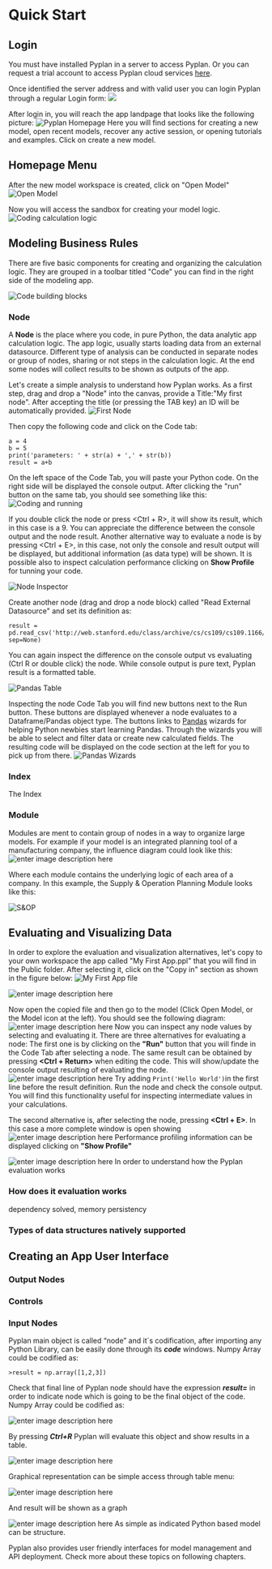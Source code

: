 # **Quick Start**

## **Login**

You must have installed Pyplan in a server to access Pyplan.
Or you can request a trial account to access Pyplan cloud services [here](http://pyplan.com/contact/).

Once identified the server address and with valid user you can login Pyplan through a regular Login form:
![](http://img.pyplan.org/Quick_start_login1.png)

After login in, you will reach the app landpage that looks like the following picture:
![Pyplan Homepage](http://img.pyplan.org/Quick_start_home.png)
Here you will find sections for creating a new model, open recent models, recover any active session, or opening tutorials and examples. 
Click on create a new model.
## **Homepage Menu**
After the new model workspace is created, click on "Open Model" 
![Open Model](http://img.pyplan.org/Quick_start_open_model.png)

Now you will access the sandbox for creating your model logic.
![Coding calculation logic](http://img.pyplan.org/Quick_start_model_code.png)

## **Modeling Business Rules**
There are five basic components for creating and organizing the calculation logic. They are grouped in a toolbar titled "Code" you can find in the right side of the modeling app.

![Code building blocks](http://img.pyplan.org/Quick_start_code_components.png)



### **Node**
A **Node** is the place where you code, in pure Python, the data analytic app calculation logic. 
The app logic, usually starts loading data from an external datasource. Different type of analysis can be conducted in separate nodes or group of nodes, sharing or not steps in the calculation logic.
At the end some nodes will collect results to be shown as outputs of the app.

Let's create a simple analysis to understand how Pyplan works.
As a first step, drag and drop a "Node" into the canvas, provide a Title:"My first node". After accepting the title (or pressing the TAB key) an ID will be automatically provided.
![First Node](http://img.pyplan.org/Quick_start_first_node.png)

Then copy the following code and click on the Code tab:

    a = 4
    b = 5
    print('parameters: ' + str(a) + ',' + str(b))
    result = a+b
  
On the left space of the Code Tab, you will paste your Python code. On the right side will be displayed the console output.
After clicking the "run" button on the same tab, you should see something like this:
![Coding and running](http://img.pyplan.org/Quick_start_evaluation.png)

If you double click the node or press <Ctrl + R>, it will show its result, which in this case is a 9. You can appreciate the difference between the console output and the node result.
Another alternative way to evaluate a node is by pressing <Ctrl + E>, in this case, not only the console and result output will be displayed, but additional information (as data type) will be shown. It is possible also to inspect calculation performance clicking on **Show Profile** for tunning your code.

![Node Inspector](http://img.pyplan.org/Quick_start_inspector.png)

Create another node (drag and drop a node block) called "Read External Datasource" and set its definition as:

    result = pd.read_csv('http://web.stanford.edu/class/archive/cs/cs109/cs109.1166/stuff/titanic.csv', sep=None)
You can again inspect the difference on the console output vs evaluating (Ctrl R or double click) the node. While console output is pure text, Pyplan result is a formatted table.

![Pandas Table](http://img.pyplan.org/Quick_start_first_table.png)

Inspecting the node Code Tab you will find new buttons next to the Run button. These buttons are displayed whenever a node evaluates to a Dataframe/Pandas object type. The buttons links to [Pandas](https://pandas.pydata.org) wizards for helping Python newbies start learning Pandas.
Through the wizards you will be able to select and filter data or create new calculated fields. The resulting code will be displayed on the code section at the left for you to pick up from there.
![Pandas Wizards](http://img.pyplan.org/Quick_start_wizards.png)

### **Index**
The Index 

### **Module**
Modules are ment to contain group of nodes in a way to organize large models.
For example if your model is an integrated planning tool of a manufacturing company, the influence diagram could look like this:
![enter image description here](http://img.pyplan.org/Quick_start_IBP_diagram.png)

Where each module contains the underlying logic of each area of a company. In this example, the Supply & Operation Planning Module looks like this:

![S&OP](http://img.pyplan.org/Quick_start_sop.png)


## **Evaluating and Visualizing Data**
In order to explore the evaluation and visualization alternatives, let's copy to your own workspace the app called "My First App.ppl" that you will find in the Public folder. After selecting it, click on the "Copy in" section as shown in the figure below:
![My First App file](http://img.pyplan.org/Quick_start_file_app_1.png)

![enter image description here](http://img.pyplan.org/Quick_start_own_ws.png)

Now open the copied file and then go to the model (Click Open Model, or the Model icon at the left). You should see the following diagram:
![enter image description here](http://img.pyplan.org/Quick_start_mfa_model_.png)
Now you can inspect any node values by selecting and evaluating it.
There are three alternatives for evaluating a node:
The first one is by clicking on the **"Run"** button that you will finde in the Code Tab  after selecting a node. The same result can be obtained by pressing **<Ctrl + Return>** when editing the code. This will show/update the console output resulting of evaluating the node.
![enter image description here](http://img.pyplan.org/Quick_start_eval1.png)
Try adding `Print('Hello World')`in the first line before the result definition. Run the node and check the console output.
You will find this functionality useful for inspecting intermediate values in your calculations.

The second alternative is, after selecting the node, pressing **<Ctrl + E>**. In this case a more complete window is open showing 
![enter image description here](http://img.pyplan.org/Quick_start_ctrl+E.png)
Performance profiling information can be displayed clicking on **"Show Profile"**

![enter image description here](http://img.pyplan.org/Quick_start_ctrl+E+ShowProfile.png)
In order to understand how the Pyplan evaluation works

### How does it evaluation works
dependency solved, memory persistency
### Types of data structures natively supported

## **Creating an App User Interface**
### Output Nodes
### Controls
### Input Nodes


Pyplan main object is called “node” and it´s codification, after importing any Python Library, can be easily done through its **_code_** windows.
Numpy Array could be codified as:

    >result = np.array([1,2,3])

Check that final line of Pyplan node should have the expression **_result=_** in order to indicate node which is going to be the final object of the code.
Numpy Array could be codified as:

![enter image description here](http://img.pyplan.org/Home_code_view.png)

By pressing **_Ctrl+R_** Pyplan will evaluate this object and show results in a table.

![enter image description here](http://img.pyplan.org/Home_result_view)

Graphical representation can be simple access through table menu:

![enter image description here](http://img.pyplan.org/Home_show_graph)

And result will be shown as a graph

![enter image description here](http://img.pyplan.org/Home_graph_view)
As simple as indicated Python based model can be structure.

Pyplan also provides user friendly interfaces for model management and API deployment. Check more about these topics on following chapters.

<!--stackedit_data:
eyJoaXN0b3J5IjpbMTQwNzE3NDAzNywtMjAxMjE1NjAsLTk5OD
c0NDA0OCwtMTE1NDA2ODk2LDE1OTc1NjM5NDAsMTA4NzEwODM3
NywtMTUwMzUwNjkyOSwtNjAwNjI4MzYwLDIxODM2MDU0OCwxNz
gxNDExNTM4LDM1Nzc3MzIyNiwtMjcyMzk1MDgxLC0xNzk3NDUx
NDM4LC0zMDkzMjU2ODMsMzE4MDAwOTkyLC0xMzMzMjEzNTc1LC
0xMTQwNjM2ODA3LDc5NTA5NzEsLTUwMzM5NTYzMCwtMjAxMTcw
MTM0Nl19
-->